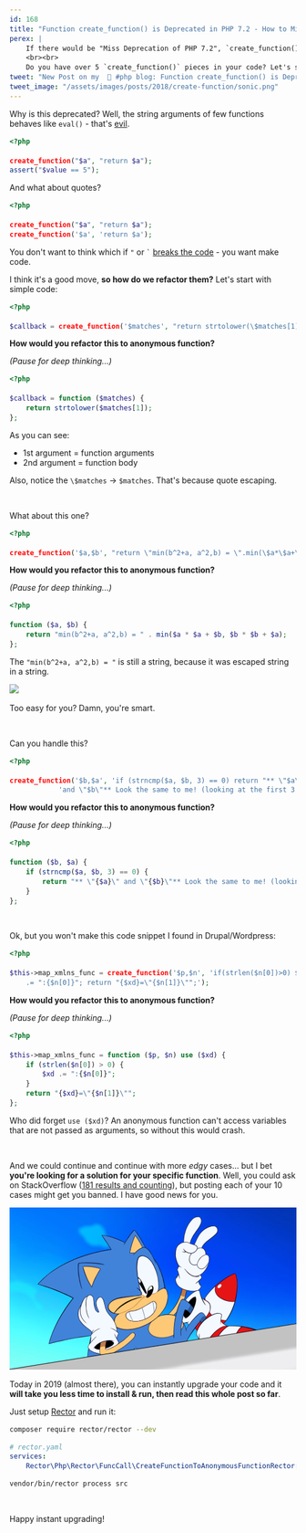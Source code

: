 ```yaml
---
id: 168
title: "Function create_function() is Deprecated in PHP 7.2 - How to Migrate?"
perex: |
    If there would be "Miss Deprecation of PHP 7.2", `create_function()` would definitely win. They can be **very complex, tricky and very hard convert to PHP code**. Moreover without tests.
    <br><br>
    Do you have over 5 `create_function()` pieces in your code? Let's see how to migrate them.
tweet: "New Post on my  🐘 #php blog: Function create_function() is Deprecated in #PHP 7.2 - How to Migrate?"
tweet_image: "/assets/images/posts/2018/create-function/sonic.png"
---
```


Why is this deprecated? Well, the string arguments of few functions behaves like `eval()` - that's [evil](https://stackoverflow.com/a/951868/1348344).

```php
<?php

create_function("$a", "return $a");
assert("$value == 5");
```

And what about quotes?

```php
<?php

create_function("$a", "return $a");
create_function('$a', 'return $a');
```

You don't want to think which if `"` or <code>`</code> [breaks the code](/blog/2018/10/11/hi-my-name-is-tom-conctat-vs-in-sprintf-vs-in-string-variables/#em-class-fas-fa-fw-fa-times-text-danger-fa-lg-em-em-class-fas-fa-fw-fa-times-text-danger-fa-lg-em-in-string-variable) - you want make code.

I think it's a good move, **so how do we refactor them?** Let's start with simple code:

```php
<?php

$callback = create_function('$matches', "return strtolower(\$matches[1]);");
```

**How would you refactor this to anonymous function?**

*(Pause for deep thinking...)*

```php
<?php

$callback = function ($matches) {
    return strtolower($matches[1]);
};
```

As you can see:

- 1st argument = function arguments
- 2nd argument = function body

Also, notice the `\$matches` → `$matches`. That's because quote escaping.

<br>

What about this one?

```php
<?php

create_function('$a,$b', "return \"min(b^2+a, a^2,b) = \".min(\$a*\$a+\$b,\$b*\$b+\$a);");
```

**How would you refactor this to anonymous function?**

*(Pause for deep thinking...)*

```php
<?php

function ($a, $b) {
    return "min(b^2+a, a^2,b) = " . min($a * $a + $b, $b * $b + $a);
};
```

The `"min(b^2+a, a^2,b) = "` is still a string, because it was escaped string in a string.

<img src="http://www.memefaces.com/static/images/memes/2868.jpg">

Too easy for you? Damn, you're smart.

<br>

Can you handle this?

```php
<?php

create_function('$b,$a', 'if (strncmp($a, $b, 3) == 0) return "** \"$a\" '.
            'and \"$b\"** Look the same to me! (looking at the first 3 chars)";');
```

**How would you refactor this to anonymous function?**

*(Pause for deep thinking...)*

```php
<?php

function ($b, $a) {
    if (strncmp($a, $b, 3) == 0) {
        return "** \"{$a}\" and \"{$b}\"** Look the same to me! (looking at the first 3 chars)";
    }
};
```

<br>

Ok, but you won't make this code snippet I found in Drupal/Wordpress:

```php
<?php

$this->map_xmlns_func = create_function('$p,$n', 'if(strlen($n[0])>0) $xd
    .= ":{$n[0]}"; return "{$xd}=\"{$n[1]}\"";');
```

**How would you refactor this to anonymous function?**

*(Pause for deep thinking...)*

```php
<?php

$this->map_xmlns_func = function ($p, $n) use ($xd) {
    if (strlen($n[0]) > 0) {
        $xd .= ":{$n[0]}";
    }
    return "{$xd}=\"{$n[1]}\"";
};
```

Who did forget `use ($xd)`? An anonymous function can't access variables that are not passed as arguments, so without this would crash.

<br>

And we could continue and continue with more *edgy* cases... but I bet **you're looking for a solution for your specific function**.
Well, you could ask on StackOverflow ([181 results and counting](https://www.google.com/search?q="deprecated"+"create_function"+"php"+"7.2"+site%3Astackoverflow.com+-preg_replace&oq="deprecated"+"create_function"+"php"+"7.2"+site%3Astackoverflow.com+-preg_replace)), but posting each of your 10 cases might get you banned. I have good news for you.

<img src="/assets/images/posts/2018/create-function/sonic.png" class="img-thumbnail">

<br>

Today in 2019 (almost there), you can instantly upgrade your code and it **will take you less time to install & run, then read this whole post so far**.

Just setup [Rector](https://github.com/rectorphp/rector) and run it:

```bash
composer require rector/rector --dev
```

```yaml
# rector.yaml
services:
    Rector\Php\Rector\FuncCall\CreateFunctionToAnonymousFunctionRector: ~
```

```bash
vendor/bin/rector process src
```

<br>

Happy instant upgrading!

